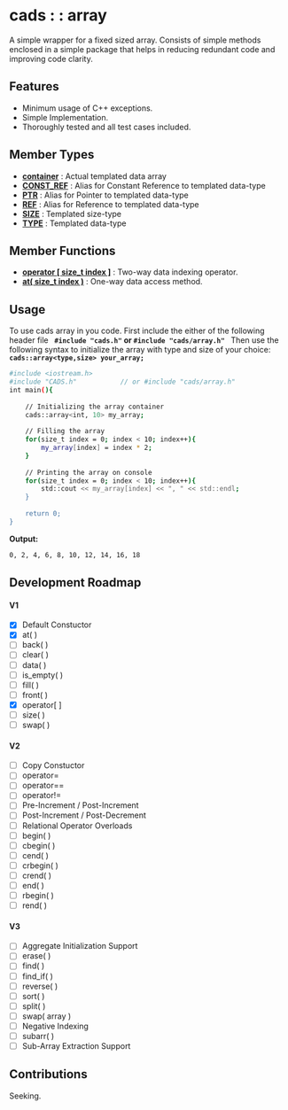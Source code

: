 # cads : : array


A simple wrapper for a fixed sized array. Consists of simple methods enclosed in
a simple package that helps in reducing redundant code and improving code clarity.

## Features
- Minimum usage of C++ exceptions.
- Simple Implementation.
- Thoroughly tested and all test cases included.

## Member Types

- **[container](array/member_types.md)** : Actual templated data array
- **[CONST_REF](array/member_types.md)** : Alias for Constant Reference to templated data-type
- **[PTR](array/member_types.md)** : Alias for Pointer to templated data-type
- **[REF](array/member_types.md)** : Alias for Reference to templated data-type
- **[SIZE](array/member_types.md)** : Templated size-type
- **[TYPE](array/member_types.md)** : Templated data-type

## Member Functions

- **[operator [ size_t index ]](array/square_bracket_operator.md)** : Two-way data indexing operator.
- **[at(  size_t index )](array/cads_array_at.md)** : One-way data access method.

## Usage
To use cads array in you code. First include the either of the following header file
**`
#include "cads.h"` or `#include "cads/array.h"
`**
Then use the following syntax to initialize the array with type and size of your choice:
**`
cads::array<type,size> your_array;
`**

```sh
#include <iostream.h>
#include "CADS.h"           // or #include "cads/array.h"
int main(){
    
    // Initializing the array container
    cads::array<int, 10> my_array;
    
    // Filling the array
    for(size_t index = 0; index < 10; index++){
        my_array[index] = index * 2;
    }
    
    // Printing the array on console
    for(size_t index = 0; index < 10; index++){
        std::cout << my_array[index] << ", " << std::endl;
    }
    
    return 0;
}
```
**Output:**
```sh
0, 2, 4, 6, 8, 10, 12, 14, 16, 18
```

## Development Roadmap
#### **V1**
- [x] Default Constuctor
- [x] at( )
- [ ] back( )
- [ ] clear( )
- [ ] data( )
- [ ] is_empty( )
- [ ] fill( )
- [ ] front( )
- [x] operator[ ]
- [ ] size( )
- [ ] swap( )

#### **V2**
- [ ] Copy Constuctor
- [ ] operator=
- [ ] operator==
- [ ] operator!=
- [ ] Pre-Increment / Post-Increment
- [ ] Post-Increment / Post-Decrement
- [ ] Relational Operator Overloads
- [ ] begin( )
- [ ] cbegin( )
- [ ] cend( )
- [ ] crbegin( )
- [ ] crend( )
- [ ] end( )
- [ ] rbegin( )
- [ ] rend( )

#### **V3**
- [ ] Aggregate Initialization Support
- [ ] erase( )
- [ ] find( )
- [ ] find_if( )
- [ ] reverse( )
- [ ] sort( )
- [ ] split( )
- [ ] swap( array )
- [ ] Negative Indexing
- [ ] subarr( )
- [ ] Sub-Array Extraction Support

## Contributions
Seeking.